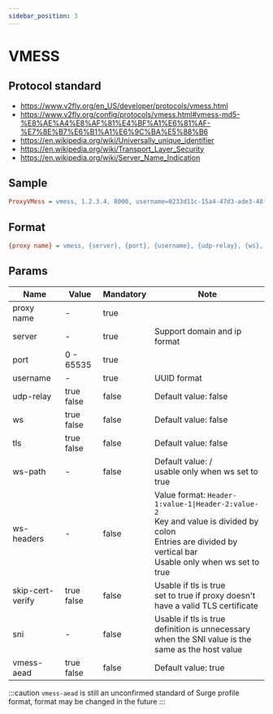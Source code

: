 ```yaml
---
sidebar_position: 3
---
```


# VMESS

## Protocol standard

- https://www.v2fly.org/en_US/developer/protocols/vmess.html
- https://www.v2fly.org/config/protocols/vmess.html#vmess-md5-%E8%AE%A4%E8%AF%81%E4%BF%A1%E6%81%AF-%E7%8E%B7%E6%B1%A1%E6%9C%BA%E5%88%B6
- https://en.wikipedia.org/wiki/Universally_unique_identifier
- https://en.wikipedia.org/wiki/Transport_Layer_Security
- https://en.wikipedia.org/wiki/Server_Name_Indication

## Sample

```ini
ProxyVMess = vmess, 1.2.3.4, 8000, username=0233d11c-15a4-47d3-ade3-48ffca0ce119, udp-relay=false, ws=true, tls=true, ws-path=/v2, ws-headers=X-Header-1:value|X-Header-2:value, skip-cert-verify=true, sni=www.google.com, vmess-aead=true
```

## Format

```ini
{proxy name} = vmess, {server}, {port}, {username}, {udp-relay}, {ws}, {tls}, {ws-path}, {ws-headers}, {skip-cert-verify}, {sni}, {vmess-aead}
```

## Params

| Name             | Value            | Mandatory | Note                                                                                                                                                                            |
|------------------|------------------|-----------|---------------------------------------------------------------------------------------------------------------------------------------------------------------------------------|
| proxy name       | -                | true      |                                                                                                                                                                                 |
| server           | -                | true      | Support domain and ip format                                                                                                                                                    |
| port             | 0 - 65535        | true      |                                                                                                                                                                                 |
| username         | -                | true      | UUID format                                                                                                                                                                     |
| udp-relay        | true<br/>false   | false     | Default value: false                                                                                                                                                            |
| ws               | true<br/>false   | false     | Default value: false                                                                                                                                                            |
| tls              | true<br/>false   | false     | Default value: false                                                                                                                                                            |
| ws-path          | -                | false     | Default value: /<br/>usable only when ws set to true                                                                                                                            |
| ws-headers       | -                | false     | Value format: <code>Header-1:value-1\|Header-2:value-2</code><br/>Key and value is divided by colon<br/>Entries are divided by vertical bar<br/>Usable only when ws set to true |
| skip-cert-verify | true<br/>false   | false     | Usable if tls is true<br/>set to true if proxy doesn't have a valid TLS certificate                                                                                             |
| sni              | -                | false     | Usable if tls is true<br/>definition is unnecessary when the SNI value is the same as the host value                                                                            |
| vmess-aead       | true<br/>false   | false     | Default value: true                                                                                                                                                            |

:::caution
`vmess-aead` is still an unconfirmed standard of Surge profile format, format may be changed in the future
:::